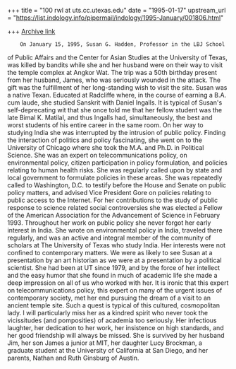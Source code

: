 +++
title = "100 rwl at uts.cc.utexas.edu"
date = "1995-01-17"
upstream_url = "https://list.indology.info/pipermail/indology/1995-January/001806.html"

+++
[Archive link](https://list.indology.info/pipermail/indology/1995-January/001806.html)

        On January 15, 1995, Susan G. Hadden, Professor in the LBJ School
of Public Affairs and the Center for Asian Studies at the University of
Texas, was killed by bandits while she and her husband were on their way to
visit the temple complex at Angkor Wat.  The trip was a 50th birthday
present from her husband, James, who was seriously wounded in the attack.
The gift was the fulfillment of her long-standing wish to visit the site.
        Susan was a native Texan.  Educated at Radcliffe where, in the
course of earning a B.A. cum laude, she studied Sanskrit with Daniel
Ingalls.  It is typical of Susan's self-deprecating wit that she once told
me that her fellow student was the late Bimal K. Matilal, and thus Ingalls
had, simultaneously, the best and worst students of his entire career in
the same room.  On her way to studying India she was interrupted by the
intrusion of public policy.  Finding the interaction of politics and policy
fascinating, she went on to the University of Chicago where she took the
M.A. and Ph.D. in Political Science.
        She was an expert on telecommunications policy, on environmental
policy, citizen participation in policy formulation, and policies relating
to human health risks.  She was regularly called upon by state and local
government to formulate policies in these areas.  She was repeatedly called
to Washington, D.C. to testify before the House and Senate on public policy
matters, and advised Vice President Gore on policies relating to public
access to the Internet.  For her contributions to the study of public
response to science related social controversies she was elected a Fellow
of the American Association for the Advancement of Science in February
1993.
        Throughout her work on public policy she never forgot her early
interest in India.  She wrote on environmental policy in India, traveled
there regularly, and was an active and integral member of the community of
scholars at The University of Texas who study India.  Her interests were
not confined to contemporary matters.  We were as likely to see Susan at a
presentation by an art historian as we were at a presentation by a
political scientist.  She had been at UT since 1979, and by the force of
her intellect and the easy humor that she found in much of academic life
she made a deep impression on all of us who worked with her.  It is ironic
that this expert on telecommunications policy, this expert on many of the
urgent issues of contemporary society, met her end pursuing the dream of a
visit to an ancient temple site.  Such a quest is typical of this cultured,
cosmopolitan lady.  I will particularly miss her as a kindred spirit who
never took the vicissitudes (and pomposities) of academia too seriously.
Her infectious laughter, her dedication to her work, her insistence on high
standards, and her good friendship will always be missed.
        She is survived by her husband Jim, her son James a junior at MIT,
her daughter Lucy Brockman, a graduate student at the University of
California at San Diego, and her parents, Nathan and Ruth Ginsburg of
Austin.









